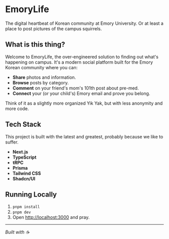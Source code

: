 # EmoryLife

The digital heartbeat of Korean community at Emory University. Or at least a place to post pictures of the campus squirrels.

## What is this thing?

Welcome to EmoryLife, the over-engineered solution to finding out what's happening on campus. It's a modern social platform built for the Emory Korean community where you can:

- **Share** photos and information.
- **Browse** posts by category.
- **Comment** on your friend's mom's 101th post about pre-med.
- **Connect** your (or your child's) Emory email and prove you belong.

Think of it as a slightly more organized Yik Yak, but with less anonymity and more code.

## Tech Stack

This project is built with the latest and greatest, probably because we like to suffer.

- **Next.js**
- **TypeScript**
- **tRPC**
- **Prisma**
- **Tailwind CSS**
- **Shadcn/UI**

## Running Locally

1.  `pnpm install`
2.  `pnpm dev`
3.  Open [http://localhost:3000](http://localhost:3000) and pray.

---

_Built with ☕_
